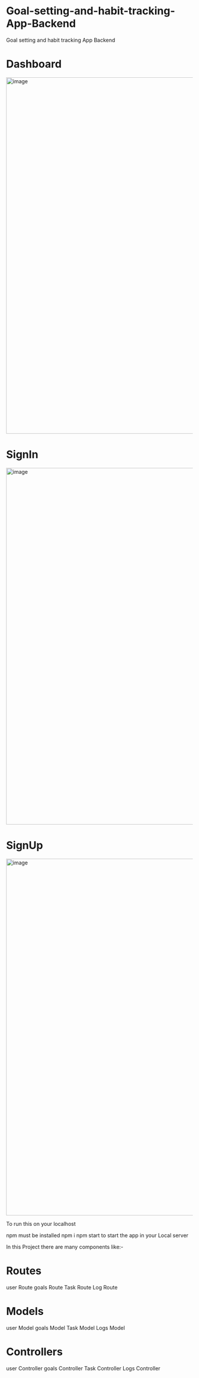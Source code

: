 # Goal-setting-and-habit-tracking-App-Backend
Goal setting and habit tracking App Backend

Dashboard
===========
<img width="959" alt="image" src="https://github.com/AdityaRoy101/Goal-setting-and-habit-tracking-App-Frontend/assets/86155138/0717f2a9-1ada-4b23-9695-3cd2ac24083f">

SignIn
========
<img width="960" alt="image" src="https://github.com/AdityaRoy101/Goal-setting-and-habit-tracking-App-Frontend/assets/86155138/cf57e880-df41-49c7-af66-b9b6020054c9">

SignUp
========
<img width="960" alt="image" src="https://github.com/AdityaRoy101/Goal-setting-and-habit-tracking-App-Frontend/assets/86155138/664ce195-fff5-4f3d-8ed4-0741acbc48b2">

To run this on your localhost

npm must be installed
npm i
npm start to start the app in your Local server

In this Project there are many components like:-

Routes
==========
user Route
goals Route
Task Route
Log Route

Models
=========
user Model
goals Model
Task Model
Logs Model

Controllers
============
user Controller
goals Controller
Task Controller
Logs Controller
